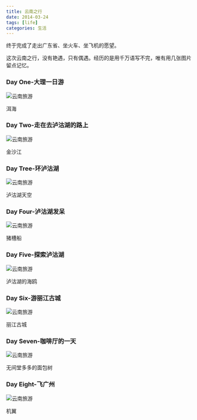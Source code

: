 ```yaml
---
title: 云南之行
date: 2014-03-24
tags: [life]
categories: 生活
---
```



终于完成了走出广东省、坐火车、坐飞机的愿望。

这次云南之行，没有艳遇，只有偶遇。经历的是用千万语写不完，唯有用几张图片留点记忆。
<!-- more -->

### Day One-大理一日游

![云南旅游](/images/1.jpg)

洱海

### Day Two-走在去泸沽湖的路上

![云南旅游](/images/2.jpg)

金沙江

### Day Tree-环泸沽湖

![云南旅游](/images/3.jpg)

泸沽湖天空

### Day Four-泸沽湖发呆

![云南旅游](/images/4.jpg)

猪槽船

### Day Five-探索泸沽湖

![云南旅游](/images/5.jpg)

泸沽湖的海鸥

### Day Six-游丽江古城


![云南旅游](/images/6.jpg)

丽江古城

### Day Seven-咖啡厅的一天

![云南旅游](/images/8.jpg)

无间堂多多的面包树

### Day Eight-飞广州

![云南旅游](/images/9.jpg)

机翼
